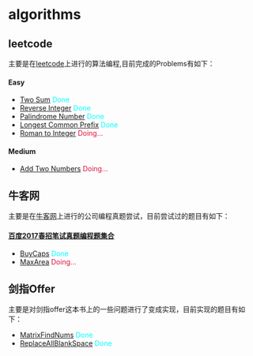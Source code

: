 # algorithms

## leetcode

主要是在[leetcode](https://leetcode.com/)上进行的算法编程,目前完成的Problems有如下：

#### Easy

  - [Two Sum](https://leetcode.com/problems/two-sum/)  <font color="#00ffff">Done</font>
  - [Reverse Integer](https://leetcode.com/problems/reverse-integer)  <font color="#00ffff">Done</font>
  - [Palindrome Number](https://leetcode.com/problems/palindrome-number)  <font color="#00ffff">Done</font> 
  - [Longest Common Prefix](https://leetcode.com/problems/longest-common-prefix)  <font color="#00ffff">Done</font>
  - [Roman to Integer](https://leetcode.com/problems/roman-to-integer)  <font color="#DC143C">Doing...</font>

#### Medium

  - [Add Two Numbers](https://leetcode.com/problems/add-two-numbers)  <font color="#DC143C">Doing...</font>
  


## 牛客网
主要是在[牛客网](https://www.nowcoder.com/)上进行的公司编程真题尝试，目前尝试过的题目有如下：

  #### [百度2017春招笔试真题编程题集合](https://www.nowcoder.com/test/4998655/summary)
  - [BuyCaps](https://gitee.com/HxSteve/algorithms/blob/master/niuke/src/main/java/com/huaxin/problems/BuyCaps.java)  <font color="#00ffff">Done</font>
  - [MaxArea](https://gitee.com/HxSteve/algorithms/blob/master/niuke/src/main/java/com/huaxin/problems/MaxArea.java)  <font color="#DC143C">Doing...</font>


## 剑指Offer
主要是对剑指offer这本书上的一些问题进行了变成实现，目前实现的题目有如下：

  - [MatrixFindNums](https://gitee.com/HxSteve/algorithms/blob/master/offer/src/main/java/com/huaxin/offerproblems/MatrixFindNums.java)  <font color="#00ffff">Done</font>
  - [ReplaceAllBlankSpace](https://gitee.com/HxSteve/algorithms/blob/master/offer/src/main/java/com/huaxin/offerproblems/ReplaceAllBlankSpace.java)  <font color="#00ffff">Done</font>
